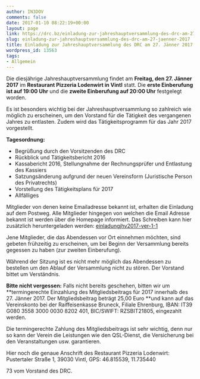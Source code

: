 ```yaml
---
author: IN3DOV
comments: false
date: 2017-01-10 08:22:19+00:00
layout: page
link: https://drc.bz/einladung-zur-jahreshauptversammlung-des-drc-am-27-jaenner-2017/
slug: einladung-zur-jahreshauptversammlung-des-drc-am-27-jaenner-2017
title: Einladung zur Jahreshauptversammlung des DRC am 27. Jänner 2017
wordpress_id: 13563
tags:
- Allgemein
---
```


Die diesjährige Jahreshauptversammlung findet am **Freitag, den 27. Jänner 2017** im **Restaurant Pizzeria Lodenwirt in Vintl** statt. Die **erste Einberufung ist auf 19:00 Uhr** und die **zweite Einberufung auf 20:00 Uhr** festgelegt worden.




Es ist besonders wichtig bei der Jahreshauptversammlung so zahlreich wie möglich zu erscheinen, um den Vorstand für die Tätigkeit des vergangenen Jahres zu entlasten. Zudem wird das Tätigkeitsprogramm für das Jahr 2017 vorgestellt.


**Tagesordnung:**
- Begrüßung durch den Vorsitzenden des DRC
- Rückblick und Tätigkeitsbericht 2016
- Kassabericht 2016, Stellungnahme der Rechnungsprüfer und Entlastung des Kassiers
- Satzungsänderung aufgrund der neuen Vereinsform (Juristische Person des Privatrechts)
- Vorstellung des Tätigkeitsplans für 2017
- Allfälliges

Mitglieder von denen keine Emailadresse bekannt ist, erhalten die Einladung auf dem Postweg. Alle Mitglieder hingegen von welchen die Email Adresse bekannt ist werden über die Homepage informiert. Das Schreiben kann hier zusätzlich heruntergeladen werden: [einladungjhv2017-ver-1-1](https://drc.bz/wp-content/uploads/2017/01/EinladungJHV2017-ver.1.1.pdf)

Jene Mitglieder, die das Abendessen vor Ort einnehmen möchten, sind gebeten frühzeitig zu erscheinen, um bei Beginn der Versammlung bereits gegessen zu haben (zur zweiten Einberufung).

Während der Sitzung ist es nicht mehr möglich das Abendessen zu bestellen um den Ablauf der Versammlung nicht zu stören. Der Vorstand bittet um Verständnis.

**Bitte nicht vergessen:** Falls nicht bereits geschehen, bitten wir um **termingerechte Einzahlung des Mitgliedsbeitrags für 2017 innerhalb des 27. Jänner 2017. Der Mitgliedsbeitrag beträgt 25,00 Euro **und kann auf das Vereinskonto bei der Raiffeisenkasse Bruneck, Filiale Ehrenburg, IBAN: IT39 G080 3558 3000 0030 8202 401, BIC/SWIFT: RZSBIT21805, eingezahlt werden.

Die termingerechte Zahlung des Mitgliedsbeitrags ist sehr wichtig, denn nur so kann der Verein die Leistungen wie den QSL-Dienst, die Versicherung bei den Veranstaltungen usw. garantieren.

Hier noch die genaue Anschrift des Restaurant Pizzeria Lodenwirt: Pustertaler Straße 1, 39030 Vintl, GPS: 46.815539, 11.735440

73 vom Vorstand des DRC.


